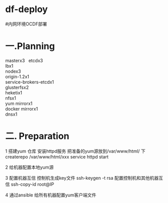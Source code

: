 # df-deploy
#内网环境OCDF部署
# 一.Planning
masterx3  
etcdx3  
lbx1  
nodex3  
origin-1.2x1  
service-brokers-etcdx1  
glusterfsx2  
heketix1  
nfsx1  
yum mirrorx1  
docker mirrorx1  
dnsx1  


# 二. Preparation
    
  1 搭建yum 仓库
     安装httpd服务
     把准备的yum源放到/var/www/html/ 下
     createrepo /var/www/html/xxx
     service httpd start    
     
  2 给机器配置本地yum源
     
     
  3 配置机器互信
     控制机生成key文件 ssh-keygen -t rsa
     配置控制机和其他机器互信  ssh-copy-id root@IP

  4 通过ansible 给所有机器配置yum客户端文件
